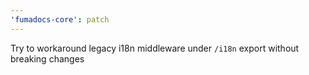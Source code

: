 ```yaml
---
'fumadocs-core': patch
---
```


Try to workaround legacy i18n middleware under `/i18n` export without breaking changes
